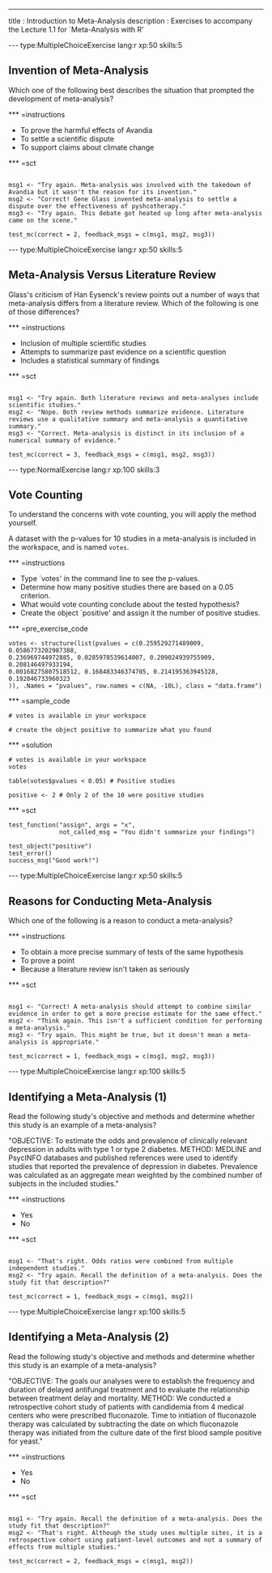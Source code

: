 ---
title       : Introduction to Meta-Analysis
description : Exercises to accompany the Lecture 1.1 for `Meta-Analysis with R'

--- type:MultipleChoiceExercise lang:r xp:50 skills:5
## Invention of Meta-Analysis

Which one of the following best describes the situation that prompted the development of meta-analysis? 

*** =instructions
- To prove the harmful effects of Avandia
- To settle a scientific dispute
- To support claims about climate change


*** =sct
```{r}

msg1 <- "Try again. Meta-analysis was involved with the takedown of Avandia but it wasn't the reason for its invention."
msg2 <- "Correct! Gene Glass invented meta-analysis to settle a dispute over the effectiveness of pyshcotherapy."
msg3 <- "Try again. This debate got heated up long after meta-analysis came on the scene."

test_mc(correct = 2, feedback_msgs = c(msg1, msg2, msg3)) 
```


--- type:MultipleChoiceExercise lang:r xp:50 skills:5
## Meta-Analysis Versus Literature Review

Glass's criticism of Han Eysenck's review points out a number of ways that meta-analysis differs from a literature review. Which of the following is one of those differences?


*** =instructions
- Inclusion of multiple scientific studies
- Attempts to summarize past evidence on a scientific question
- Includes a statistical summary of findings


*** =sct
```{r}

msg1 <- "Try again. Both literature reviews and meta-analyses include scientific studies."
msg2 <- "Nope. Both review methods summarize evidence. Literature reviews use a qualitative summary and meta-analysis a quantitative summary."
msg3 <- "Correct. Meta-analysis is distinct in its inclusion of a numerical summary of evidence."

test_mc(correct = 3, feedback_msgs = c(msg1, msg2, msg3)) 
```


--- type:NormalExercise lang:r xp:100 skills:3
## Vote Counting

To understand the concerns with vote counting, you will apply the method yourself. 

A dataset with the p-values for 10 studies in a meta-analysis is included in the workspace, and is named `votes`.

*** =instructions
- Type `votes' in the command line to see the p-values.
- Determine how many positive studies there are based on a 0.05 criterion.
- What would vote counting conclude about the tested hypothesis?
- Create the object `positive' and assign it the number of positive studies.


*** =pre_exercise_code
```{r}
votes <- structure(list(pvalues = c(0.259529271489009, 0.0586773202987388, 
0.236969744972885, 0.0285978539614007, 0.209024939755909, 0.208146497933194, 
0.00168275807518512, 0.168483346374705, 0.214195363945328, 0.192846733960323
)), .Names = "pvalues", row.names = c(NA, -10L), class = "data.frame")
```

*** =sample_code
```{r}
# votes is available in your workspace

# create the object positive to summarize what you found
```

*** =solution
```{r}
# votes is available in your workspace
votes

table(votes$pvalues < 0.05) # Positive studies

positive <- 2 # Only 2 of the 10 were positive studies
```

*** =sct
```{r}
test_function("assign", args = "x",
              not_called_msg = "You didn't summarize your findings")

test_object("positive")
test_error()
success_msg("Good work!")
```
--- type:MultipleChoiceExercise lang:r xp:50 skills:5
## Reasons for Conducting Meta-Analysis

Which one of the following is a reason to conduct a meta-analysis?

*** =instructions

- To obtain a more precise summary of tests of the same hypothesis
- To prove a point
- Because a literature review isn't taken as seriously



*** =sct
```{r}

msg1 <- "Correct! A meta-analysis should attempt to combine similar evidence in order to get a more precise estimate for the same effect."
msg2 <- "Think again. This isn't a sufficient condition for performing a meta-analysis."
msg3 <- "Try again. This might be true, but it doesn't mean a meta-analysis is appropriate."

test_mc(correct = 1, feedback_msgs = c(msg1, msg2, msg3)) 
```


--- type:MultipleChoiceExercise lang:r xp:100 skills:5
## Identifying a Meta-Analysis (1)

Read the following study's objective and methods and determine whether this study is an example of a meta-analysis?

"OBJECTIVE: To estimate the odds and prevalence of clinically relevant depression in adults with type 1 or type 2 diabetes. METHOD: MEDLINE and PsycINFO databases and published references were used to identify studies that reported the prevalence of depression in diabetes. Prevalence was calculated as an aggregate mean weighted by the combined number of subjects in the included studies."


*** =instructions
- Yes
- No


*** =sct
```{r}

msg1 <- "That's right. Odds ratios were combined from multiple independent studies."
msg2 <- "Try again. Recall the definition of a meta-analysis. Does the study fit that description?"

test_mc(correct = 1, feedback_msgs = c(msg1, msg2)) 
```

--- type:MultipleChoiceExercise lang:r xp:100 skills:5
## Identifying a Meta-Analysis (2)

Read the following study's objective and methods and determine whether this study is an example of a meta-analysis?

"OBJECTIVE: The goals our analyses were to establish the frequency and duration of delayed antifungal treatment and to evaluate the relationship between treatment delay and mortality. METHOD: We conducted a retrospective cohort study of patients with candidemia from 4 medical centers who were prescribed fluconazole. Time to initiation of fluconazole therapy was calculated by subtracting the date on which fluconazole therapy was initiated from the culture date of the first blood sample positive for yeast."


*** =instructions
- Yes
- No


*** =sct
```{r}

msg1 <- "Try again. Recall the definition of a meta-analysis. Does the study fit that description?"
msg2 <- "That's right. Although the study uses multiple sites, it is a retrospective cohort using patient-level outcomes and not a summary of effects from multiple studies."

test_mc(correct = 2, feedback_msgs = c(msg1, msg2)) 
```

